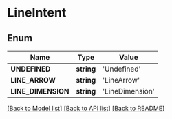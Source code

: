 # LineIntent

## Enum
Name | Type | Value
------------ | ------------- | -------------
**UNDEFINED** | **string** | 'Undefined'
**LINE_ARROW** | **string** | 'LineArrow'
**LINE_DIMENSION** | **string** | 'LineDimension'


[[Back to Model list]](../README.md#documentation-for-models) [[Back to API list]](../README.md#documentation-for-api-endpoints) [[Back to README]](../README.md)



